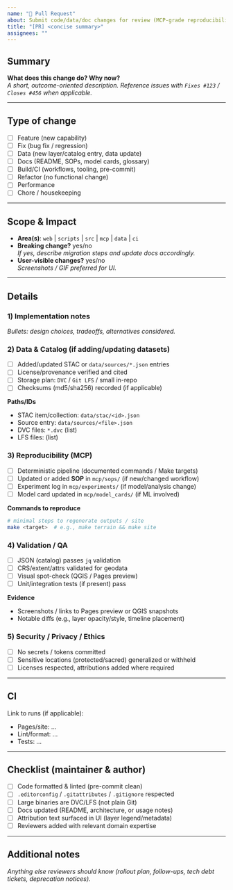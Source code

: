 ```yaml
---
name: "🔀 Pull Request"
about: Submit code/data/doc changes for review (MCP-grade reproducibility)
title: "[PR] <concise summary>"
assignees: ""
---
```


## Summary

**What does this change do? Why now?**  
_A short, outcome-oriented description. Reference issues with `Fixes #123` / `Closes #456` when applicable._

---

## Type of change

- [ ] Feature (new capability)
- [ ] Fix (bug fix / regression)
- [ ] Data (new layer/catalog entry, data update)
- [ ] Docs (README, SOPs, model cards, glossary)
- [ ] Build/CI (workflows, tooling, pre-commit)
- [ ] Refactor (no functional change)
- [ ] Performance
- [ ] Chore / housekeeping

---

## Scope & Impact

- **Area(s)**: `web` | `scripts` | `src` | `mcp` | `data` | `ci`
- **Breaking change?** yes/no  
  _If yes, describe migration steps and update docs accordingly._
- **User-visible changes?** yes/no  
  _Screenshots / GIF preferred for UI._

---

## Details

### 1) Implementation notes
_Bullets: design choices, tradeoffs, alternatives considered._

### 2) Data & Catalog (if adding/updating datasets)
- [ ] Added/updated STAC or `data/sources/*.json` entries
- [ ] License/provenance verified and cited
- [ ] Storage plan: `DVC` / `Git LFS` / small in-repo
- [ ] Checksums (md5/sha256) recorded (if applicable)

**Paths/IDs**  
- STAC item/collection: `data/stac/<id>.json`  
- Source entry: `data/sources/<file>.json`  
- DVC files: `*.dvc` (list)  
- LFS files: (list)

### 3) Reproducibility (MCP)
- [ ] Deterministic pipeline (documented commands / Make targets)
- [ ] Updated or added **SOP** in `mcp/sops/` (if new/changed workflow)
- [ ] Experiment log in `mcp/experiments/` (if model/analysis change)
- [ ] Model card updated in `mcp/model_cards/` (if ML involved)

**Commands to reproduce**  
```bash
# minimal steps to regenerate outputs / site
make <target>  # e.g., make terrain && make site
````

### 4) Validation / QA

* [ ] JSON (catalog) passes `jq` validation
* [ ] CRS/extent/attrs validated for geodata
* [ ] Visual spot-check (QGIS / Pages preview)
* [ ] Unit/integration tests (if present) pass

**Evidence**

* Screenshots / links to Pages preview or QGIS snapshots
* Notable diffs (e.g., layer opacity/style, timeline placement)

### 5) Security / Privacy / Ethics

* [ ] No secrets / tokens committed
* [ ] Sensitive locations (protected/sacred) generalized or withheld
* [ ] Licenses respected, attributions added where required

---

## CI

Link to runs (if applicable):

* Pages/site: …
* Lint/format: …
* Tests: …

---

## Checklist (maintainer & author)

* [ ] Code formatted & linted (pre-commit clean)
* [ ] `.editorconfig` / `.gitattributes` / `.gitignore` respected
* [ ] Large binaries are DVC/LFS (not plain Git)
* [ ] Docs updated (README, architecture, or usage notes)
* [ ] Attribution text surfaced in UI (layer legend/metadata)
* [ ] Reviewers added with relevant domain expertise

---

## Additional notes

*Anything else reviewers should know (rollout plan, follow-ups, tech debt tickets, deprecation notices).*

```
